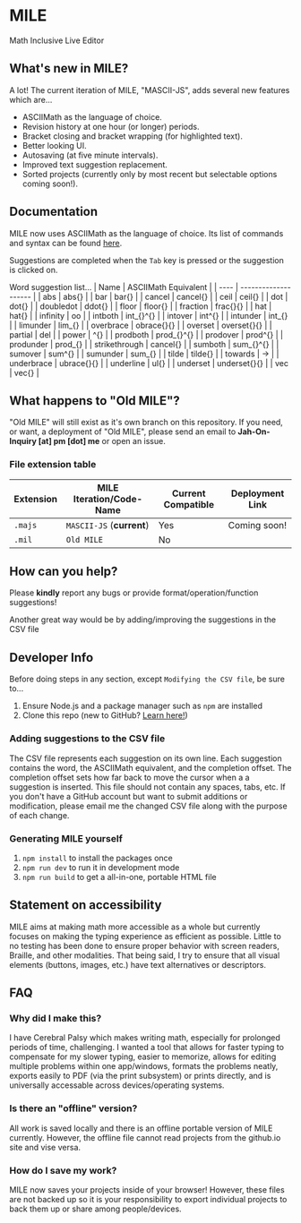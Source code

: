 # MILE

Math Inclusive Live Editor

<!-- Try it out [here](https://jah-on.github.io/MILE/)! -->

## What's new in MILE?

A lot! The current iteration of MILE, "MASCII-JS", adds several new features which are...

- ASCIIMath as the language of choice.
- Revision history at one hour (or longer) periods.
- Bracket closing and bracket wrapping (for highlighted text).
- Better looking UI.
- Autosaving (at five minute intervals).
- Improved text suggestion replacement.
- Sorted projects (currently only by most recent but selectable options coming soon!).

## Documentation

MILE now uses ASCIIMath as the language of choice. Its list of commands and syntax can be found [here](http://asciimath.org/#syntax).

Suggestions are completed when the `Tab` key is pressed or the suggestion is clicked on.

Word suggestion list...
| Name | ASCIIMath Equivalent |
| ---- | -------------------- |
| abs | abs{} |
| bar | bar{} |
| cancel | cancel{} |
| ceil | ceil{} |
| dot | dot{} |
| doubledot | ddot{} |
| floor | floor{} |
| fraction | frac{}{} |
| hat | hat{} |
| infinity | oo |
| intboth | int_{}^{} |
| intover | int^{} |
| intunder | int_{} |
| limunder | lim_{} |
| overbrace | obrace{}{} |
| overset | overset{}{} |
| partial | del |
| power | ^{} |
| prodboth | prod_{}^{} |
| prodover | prod^{} |
| produnder | prod_{} |
| strikethrough | cancel{} |
| sumboth | sum_{}^{} |
| sumover | sum^{} |
| sumunder | sum_{} |
| tilde | tilde{} |
| towards | -> |
| underbrace | ubrace{}{} |
| underline | ul{} |
| underset | underset{}{} |
| vec | vec{} |

## What happens to "Old MILE"?

"Old MILE" will still exist as it's own branch on this repository. If you need, or want, a deployment of "Old MILE", please send an email to **Jah-On-Inquiry [at] pm [dot] me** or open an issue.

### File extension table

| Extension | MILE Iteration/Code-Name  | Current Compatible | Deployment Link |
|-|-|-|-|
|`.majs`|`MASCII-JS` (**current**)|Yes|Coming soon!|
|`.mil` |`Old MILE`               |No |            |

## How can you help?

Please **kindly** report any bugs or provide format/operation/function suggestions!

Another great way would be by adding/improving the suggestions in the CSV file

## Developer Info

Before doing steps in any section, except `Modifying the CSV file`, be sure to...

1. Ensure Node.js and a package manager such as `npm` are installed
2. Clone this repo (new to GitHub? [Learn here!](https://docs.github.com/en/get-started/quickstart/downloading-files-from-github))

### Adding suggestions to the CSV file

The CSV file represents each suggestion on its own line. Each suggestion contains the word, the ASCIIMath equivalent, and the completion offset. The completion offset sets how far back to move the cursor when a a suggestion is inserted. This file should not contain any spaces, tabs, etc. If you don't have a GitHub account but want to submit additions or modification, please email me the changed CSV file along with the purpose of each change.

### Generating MILE yourself

1. `npm install` to install the packages once
2. `npm run dev` to run it in development mode
3. `npm run build` to get a all-in-one, portable HTML file

## Statement on accessibility

MILE aims at making math more accessible as a whole but currently focuses on making the typing experience as efficient as possible. Little to no testing has been done to ensure proper behavior with screen readers, Braille, and other modalities. That being said, I try to ensure that all visual elements (buttons, images, etc.) have text alternatives or descriptors.

## FAQ

### Why did I make this?

I have Cerebral Palsy which makes writing math, especially for prolonged periods of time, challenging. I wanted a tool that allows for faster typing to compensate for my slower typing, easier to memorize, allows for editing multiple problems within one app/windows, formats the problems neatly, exports easily to PDF (via the print subsystem) or prints directly, and is universally accessable across devices/operating systems.

### Is there an "offline" version?

All work is saved locally and there is an offline portable version of MILE currently. However, the offline file cannot read projects from the github.io site and vise versa.

### How do I save my work?

MILE now saves your projects inside of your browser! However, these files are not backed up so it is your responsibility to export individual projects to back them up or share among people/devices.
